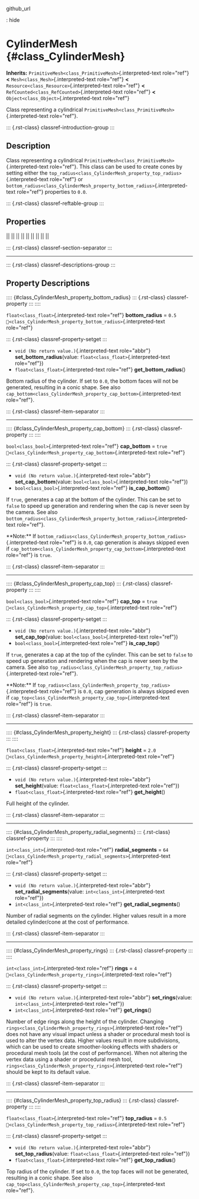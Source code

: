 github_url

:   hide

# CylinderMesh {#class_CylinderMesh}

**Inherits:** `PrimitiveMesh<class_PrimitiveMesh>`{.interpreted-text
role="ref"} **\<** `Mesh<class_Mesh>`{.interpreted-text role="ref"}
**\<** `Resource<class_Resource>`{.interpreted-text role="ref"} **\<**
`RefCounted<class_RefCounted>`{.interpreted-text role="ref"} **\<**
`Object<class_Object>`{.interpreted-text role="ref"}

Class representing a cylindrical
`PrimitiveMesh<class_PrimitiveMesh>`{.interpreted-text role="ref"}.

::: {.rst-class}
classref-introduction-group
:::

## Description

Class representing a cylindrical
`PrimitiveMesh<class_PrimitiveMesh>`{.interpreted-text role="ref"}. This
class can be used to create cones by setting either the
`top_radius<class_CylinderMesh_property_top_radius>`{.interpreted-text
role="ref"} or
`bottom_radius<class_CylinderMesh_property_bottom_radius>`{.interpreted-text
role="ref"} properties to `0.0`.

::: {.rst-class}
classref-reftable-group
:::

## Properties

||
||
||
||
||
||
||
||
||

::: {.rst-class}
classref-section-separator
:::

------------------------------------------------------------------------

::: {.rst-class}
classref-descriptions-group
:::

## Property Descriptions

:::: {#class_CylinderMesh_property_bottom_radius}
::: {.rst-class}
classref-property
:::
::::

`float<class_float>`{.interpreted-text role="ref"} **bottom_radius** =
`0.5` `🔗<class_CylinderMesh_property_bottom_radius>`{.interpreted-text
role="ref"}

::: {.rst-class}
classref-property-setget
:::

- `void (No return value.)`{.interpreted-text role="abbr"}
  **set_bottom_radius**(value: `float<class_float>`{.interpreted-text
  role="ref"})
- `float<class_float>`{.interpreted-text role="ref"}
  **get_bottom_radius**()

Bottom radius of the cylinder. If set to `0.0`, the bottom faces will
not be generated, resulting in a conic shape. See also
`cap_bottom<class_CylinderMesh_property_cap_bottom>`{.interpreted-text
role="ref"}.

::: {.rst-class}
classref-item-separator
:::

------------------------------------------------------------------------

:::: {#class_CylinderMesh_property_cap_bottom}
::: {.rst-class}
classref-property
:::
::::

`bool<class_bool>`{.interpreted-text role="ref"} **cap_bottom** = `true`
`🔗<class_CylinderMesh_property_cap_bottom>`{.interpreted-text
role="ref"}

::: {.rst-class}
classref-property-setget
:::

- `void (No return value.)`{.interpreted-text role="abbr"}
  **set_cap_bottom**(value: `bool<class_bool>`{.interpreted-text
  role="ref"})
- `bool<class_bool>`{.interpreted-text role="ref"} **is_cap_bottom**()

If `true`, generates a cap at the bottom of the cylinder. This can be
set to `false` to speed up generation and rendering when the cap is
never seen by the camera. See also
`bottom_radius<class_CylinderMesh_property_bottom_radius>`{.interpreted-text
role="ref"}.

\*\*Note:\*\* If
`bottom_radius<class_CylinderMesh_property_bottom_radius>`{.interpreted-text
role="ref"} is `0.0`, cap generation is always skipped even if
`cap_bottom<class_CylinderMesh_property_cap_bottom>`{.interpreted-text
role="ref"} is `true`.

::: {.rst-class}
classref-item-separator
:::

------------------------------------------------------------------------

:::: {#class_CylinderMesh_property_cap_top}
::: {.rst-class}
classref-property
:::
::::

`bool<class_bool>`{.interpreted-text role="ref"} **cap_top** = `true`
`🔗<class_CylinderMesh_property_cap_top>`{.interpreted-text role="ref"}

::: {.rst-class}
classref-property-setget
:::

- `void (No return value.)`{.interpreted-text role="abbr"}
  **set_cap_top**(value: `bool<class_bool>`{.interpreted-text
  role="ref"})
- `bool<class_bool>`{.interpreted-text role="ref"} **is_cap_top**()

If `true`, generates a cap at the top of the cylinder. This can be set
to `false` to speed up generation and rendering when the cap is never
seen by the camera. See also
`top_radius<class_CylinderMesh_property_top_radius>`{.interpreted-text
role="ref"}.

\*\*Note:\*\* If
`top_radius<class_CylinderMesh_property_top_radius>`{.interpreted-text
role="ref"} is `0.0`, cap generation is always skipped even if
`cap_top<class_CylinderMesh_property_cap_top>`{.interpreted-text
role="ref"} is `true`.

::: {.rst-class}
classref-item-separator
:::

------------------------------------------------------------------------

:::: {#class_CylinderMesh_property_height}
::: {.rst-class}
classref-property
:::
::::

`float<class_float>`{.interpreted-text role="ref"} **height** = `2.0`
`🔗<class_CylinderMesh_property_height>`{.interpreted-text role="ref"}

::: {.rst-class}
classref-property-setget
:::

- `void (No return value.)`{.interpreted-text role="abbr"}
  **set_height**(value: `float<class_float>`{.interpreted-text
  role="ref"})
- `float<class_float>`{.interpreted-text role="ref"} **get_height**()

Full height of the cylinder.

::: {.rst-class}
classref-item-separator
:::

------------------------------------------------------------------------

:::: {#class_CylinderMesh_property_radial_segments}
::: {.rst-class}
classref-property
:::
::::

`int<class_int>`{.interpreted-text role="ref"} **radial_segments** =
`64` `🔗<class_CylinderMesh_property_radial_segments>`{.interpreted-text
role="ref"}

::: {.rst-class}
classref-property-setget
:::

- `void (No return value.)`{.interpreted-text role="abbr"}
  **set_radial_segments**(value: `int<class_int>`{.interpreted-text
  role="ref"})
- `int<class_int>`{.interpreted-text role="ref"}
  **get_radial_segments**()

Number of radial segments on the cylinder. Higher values result in a
more detailed cylinder/cone at the cost of performance.

::: {.rst-class}
classref-item-separator
:::

------------------------------------------------------------------------

:::: {#class_CylinderMesh_property_rings}
::: {.rst-class}
classref-property
:::
::::

`int<class_int>`{.interpreted-text role="ref"} **rings** = `4`
`🔗<class_CylinderMesh_property_rings>`{.interpreted-text role="ref"}

::: {.rst-class}
classref-property-setget
:::

- `void (No return value.)`{.interpreted-text role="abbr"}
  **set_rings**(value: `int<class_int>`{.interpreted-text role="ref"})
- `int<class_int>`{.interpreted-text role="ref"} **get_rings**()

Number of edge rings along the height of the cylinder. Changing
`rings<class_CylinderMesh_property_rings>`{.interpreted-text role="ref"}
does not have any visual impact unless a shader or procedural mesh tool
is used to alter the vertex data. Higher values result in more
subdivisions, which can be used to create smoother-looking effects with
shaders or procedural mesh tools (at the cost of performance). When not
altering the vertex data using a shader or procedural mesh tool,
`rings<class_CylinderMesh_property_rings>`{.interpreted-text role="ref"}
should be kept to its default value.

::: {.rst-class}
classref-item-separator
:::

------------------------------------------------------------------------

:::: {#class_CylinderMesh_property_top_radius}
::: {.rst-class}
classref-property
:::
::::

`float<class_float>`{.interpreted-text role="ref"} **top_radius** =
`0.5` `🔗<class_CylinderMesh_property_top_radius>`{.interpreted-text
role="ref"}

::: {.rst-class}
classref-property-setget
:::

- `void (No return value.)`{.interpreted-text role="abbr"}
  **set_top_radius**(value: `float<class_float>`{.interpreted-text
  role="ref"})
- `float<class_float>`{.interpreted-text role="ref"}
  **get_top_radius**()

Top radius of the cylinder. If set to `0.0`, the top faces will not be
generated, resulting in a conic shape. See also
`cap_top<class_CylinderMesh_property_cap_top>`{.interpreted-text
role="ref"}.
